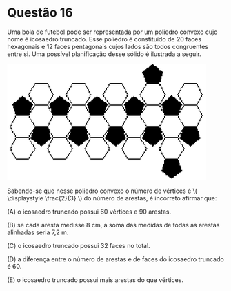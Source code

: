 # Questão 16

Uma bola de futebol pode ser representada por um poliedro convexo cujo nome é icosaedro truncado. Esse poliedro é constituído de 20 faces hexagonais e 12 faces pentagonais cujos lados são todos congruentes entre si. Uma possível planificação desse sólido é ilustrada a seguir.

![image](./img/questao16_fig01.png)

Sabendo-se que nesse poliedro convexo o número de vértices é \\( \displaystyle \frac{2}{3} \\) do número de arestas, é incorreto afirmar que:

(A) o icosaedro truncado possui 60 vértices e 90 arestas.

(B) se cada aresta medisse 8 cm, a soma das medidas de todas as arestas alinhadas seria 7,2 m.

(C) o icosaedro truncado possui 32 faces no total.

(D) a diferença entre o número de arestas e de faces do icosaedro truncado é 60.

(E) o icosaedro truncado possui mais arestas do que vértices.
